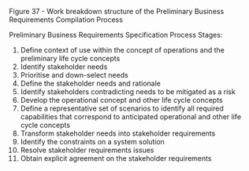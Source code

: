 Figure 37 - Work breakdown structure of the Preliminary Business Requirements Compilation Process

Preliminary Business Requirements Specification Process Stages:

1. Define context of use within the concept of operations and the preliminary life cycle concepts
2. Identify stakeholder needs
3. Prioritise and down-select needs
4. Define the stakeholder needs and rationale
5. Identify stakeholders contradicting needs to be mitigated as a risk
6. Develop the operational concept and other life cycle concepts
7. Define a representative set of scenarios to identify all required capabilities that correspond to anticipated operational and other life cycle concepts
8. Transform stakeholder needs into stakeholder requirements
9. Identify the constraints on a system solution
10. Resolve stakeholder requirements issues
11. Obtain explicit agreement on the stakeholder requirements
